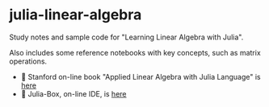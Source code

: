 # julia-linear-algebra
Study notes and sample code for "Learning Linear Algebra with Julia". 

Also includes some reference notebooks with key concepts, such as matrix operations.

- :book: Stanford on-line book "Applied Linear Algebra with Julia Language" is [here](http://vmls-book.stanford.edu/vmls-julia-companion.pdf)
- 🧰 Julia-Box, on-line IDE, is [here](https://juliabox.com/)
